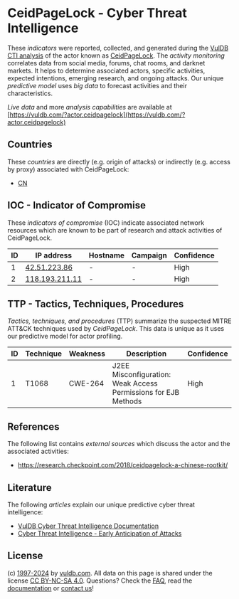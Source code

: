 # CeidPageLock - Cyber Threat Intelligence

These _indicators_ were reported, collected, and generated during the [VulDB CTI analysis](https://vuldb.com/?kb.cti) of the actor known as [CeidPageLock](https://vuldb.com/?actor.ceidpagelock). The _activity monitoring_ correlates data from social media, forums, chat rooms, and darknet markets. It helps to determine associated actors, specific activities, expected intentions, emerging research, and ongoing attacks. Our unique _predictive model_ uses _big data_ to forecast activities and their characteristics.

_Live data_ and more _analysis capabilities_ are available at [https://vuldb.com/?actor.ceidpagelock](https://vuldb.com/?actor.ceidpagelock)

## Countries

These _countries_ are directly (e.g. origin of attacks) or indirectly (e.g. access by proxy) associated with CeidPageLock:

* [CN](https://vuldb.com/?country.cn)

## IOC - Indicator of Compromise

These _indicators of compromise_ (IOC) indicate associated network resources which are known to be part of research and attack activities of CeidPageLock.

ID | IP address | Hostname | Campaign | Confidence
-- | ---------- | -------- | -------- | ----------
1 | [42.51.223.86](https://vuldb.com/?ip.42.51.223.86) | - | - | High
2 | [118.193.211.11](https://vuldb.com/?ip.118.193.211.11) | - | - | High

## TTP - Tactics, Techniques, Procedures

_Tactics, techniques, and procedures_ (TTP) summarize the suspected MITRE ATT&CK techniques used by _CeidPageLock_. This data is unique as it uses our predictive model for actor profiling.

ID | Technique | Weakness | Description | Confidence
-- | --------- | -------- | ----------- | ----------
1 | T1068 | CWE-264 | J2EE Misconfiguration: Weak Access Permissions for EJB Methods | High

## References

The following list contains _external sources_ which discuss the actor and the associated activities:

* https://research.checkpoint.com/2018/ceidpagelock-a-chinese-rootkit/

## Literature

The following _articles_ explain our unique predictive cyber threat intelligence:

* [VulDB Cyber Threat Intelligence Documentation](https://vuldb.com/?kb.cti)
* [Cyber Threat Intelligence - Early Anticipation of Attacks](https://www.scip.ch/en/?labs.20201022)

## License

(c) [1997-2024](https://vuldb.com/?kb.changelog) by [vuldb.com](https://vuldb.com/?kb.about). All data on this page is shared under the license [CC BY-NC-SA 4.0](https://creativecommons.org/licenses/by-nc-sa/4.0/). Questions? Check the [FAQ](https://vuldb.com/?kb.faq), read the [documentation](https://vuldb.com/?kb) or [contact us](https://vuldb.com/?contact)!
